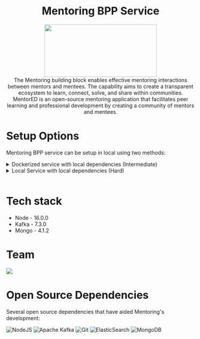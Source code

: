 <div align="center">

# Mentoring BPP Service

<a href="https://shikshalokam.org/elevate/">
<img
    src="https://shikshalokam.org/wp-content/uploads/2021/06/elevate-logo.png"
    height="140"
    width="300"
  />
</a>

</br>
The Mentoring building block enables effective mentoring interactions between mentors and mentees. The capability aims to create a transparent ecosystem to learn, connect, solve, and share within communities. MentorED is an open-source mentoring application that facilitates peer learning and professional development by creating a community of mentors and mentees.

</div>

# Setup Options

Mentoring BPP service can be setup in local using two methods:

<details><summary>Dockerized service with local dependencies (Intermediate)</summary>

## A. Dockerized Service With Local Dependencies

**Expectation**: Run single docker containerized service with existing local (in host) or remote dependencies.

-   Clone the **Mentoring BPP service** repository.

    ```console
    git clone https://github.com/ELEVATE-Project/mentoring-bpp-service.git
    ```

### Local Dependencies Steps

1.  Update dependency (Mongo, Kafka etc) IP addresses in .env with "**host.docker.internal**".

    Eg:

    ```properties
    #MongoDb Connectivity Url
    MONGODB_URL = mongodb://host.docker.internal:27017/dsep-mentoring
    #Kafka Host Server URL
    KAFKA_URL = host.docker.external:9092
    #Mentoring service URI
    MENTORING_URI= host.docker.external:3000/mentoring
    ```

2.  Build the docker image.
    ```console
    /ELEVATE/mentoring-bpp-service$ docker build -t elevate/mentoring-bpp:1.0 .
    ```
3.  Run the docker container.

    -   For Mac & Windows with docker v18.03+:

        ```console
        $ docker run --name mentoring-bpp:1.0 elevate/mentoring-bpp:1.0
        ```

    -   For Linux:

        ```console
        $ docker run --name mentoring-bpp --add-host=host.docker.internal:host-gateway elevate/mentoring-bpp:1.0`
        ```

        Refer [this](https://stackoverflow.com/a/24326540) for more information.

### Remote Dependencies Steps

1.  Update dependency (Mongo, Kafka etc) Ip addresses in .env with respective remote server IPs.

    Eg:

    ```properties
    #Elastic Search Server URL
    ELASTIC_NODE = 10.1.2.34:9200
    #Kafka Host Server URL
    KAFKA_URL = 11.2.3.45:9092
    #Mentoring service URI
    MENTORING_URI= dev.elevate-apis.shikshalokam.org/mentoring
    ```

2.  Build the docker image.
    ```console
    /ELEVATE/mentoring-bpp-service$ docker build -t elevate/mentoring-bpp:1.0 .
    ```
3.  Run the docker container.

    ```console
    $ docker run --name elevate/mentoring-bpp:1.0 elevate/mentoring-bpp:1.0 .
    ```

</details>

<details><summary>Local Service with local dependencies (Hard)</summary>

## B. Local Service With Local Dependencies

**Expectation**: Run a single service with existing local dependencies in the host (**Non-Docker Implementation**).

### Steps

1.  Install required tools & dependencies

    Install any IDE (eg: VScode)

    Install Nodejs: https://nodejs.org/en/download/

    Install Kafka: https://kafka.apache.org/quickstart

    Install MongoDB: https://docs.mongodb.com/manual/installation/

    Install Robo-3T: ​​ https://robomongo.org/

2.  Clone the **Mentoring BPP service** repository.

    ```console
    git clone https://github.com/ELEVATE-Project/mentoring-bpp-service.git
    ```

3.  Add **.env** file to the project directory

        Create a **.env** file in **src** directory of the project and copy these environment variables into it.

    ```properties
    APPLICATION_PORT=3005
    NODE_ENV = development
    BECKN_BG_URI=https://gateway.becknprotocol.io/bg
    BECKN_REGISTRY_URI=https://registry.becknprotocol.io/subscribers
    CITY=std:080
    COUNTRY=IND
    DOMAIN=dsep:mentoring
    BPP_ID=bpp:3005
    BPP_URI=http://bpp:3005/bpp-2
    REDIS_HOST = redis://redis:6379
    ROOT_ROUTE=/bpp-2
    BPP_NAME="SL BPP #2"
    BPP_CODE="sl-bpp-2"
    BPP_SYMBOL="<i class="fas fa-user-graduate"></i>"
    SUBSCRIBER_ID=<Beckn Registry Subscriber Id>
    UNIQUE_ID='sl23rws98uf09s8u'
    PRIVATE_KEY=<Beckn Registry Private Key>
    PUBLIC_KEY=<Beckn Registry Public Key>
    AUTH_ENABLED=false
    DISABLE_PROXY_AUTH=true
    BPP_CATALOG_URI='http://bpp-catalog:3009/bpp-catalog'
    MONGODB_URL=mongodb://mongo:27017/dsep-mentoring
    MENTORING_INTERNAL_ACCESS_TOKEN=Fgn1xT7pmCK9PSxVt7yr
    MENTORING_URI='http://mentoring:3000/mentoring'
    BPP_TTL='PT10M'
    SCHEMA_CORE_VERSION='1.0.0'
    ON_CONFIRM_ACTION='on_confirm'
    ON_CONFIRM_ROUTE='/on_confirm'
    ON_SELECT_ACTION='on_select'
    ON_SELECT_ROUTE='/on_select'
    ON_STATUS_ACTION='on_status'
    ON_STATUS_ROUTE='/on_status'
    ON_CANCEL_ACTION='on_cancel'
    ON_CANCEL_ROUTE='/on_cancel'
    ON_SEARCH_ACTION='on_search'
    ON_SEARCH_ROUTE='/on_search'
    ON_INIT_ACTION='on_init'
    ON_INIT_ROUTE='/on_init'

    CATALOG_GET_FULFILLMENT_ROUTE='/get-fulfillment/:fulfillmentId'
    CATALOG_GET_SESSION_ROUTE='/get-session/:sessionId'
    CATALOG_GET_STATUS_BODY_ROUTE='/get-status-body/:sessionId/:fulfillmentId'
    MENTORING_SESSION_ENROLL_ROUTE='/v1/sessions/enroll'
    MENTORING_SESSION_UNENROLL_ROUTE='/v1/sessions/unEnroll'
    CATALOG_SEARCH_ROUTE='/search'

    BPP_SHORT_DESCRIPTION='The official dev DSEP BPP Of ShikshaLokam.'
    BPP_LONG_DESCRIPTION="ShikshaLokam's dev BPP act as the provider platform for enabling discovery of mentorship sessions on DSEP open-network."
    BPP_IMAGE='https://shikshalokam.org/wp-content/uploads/2021/06/elevate-logo.png'
    BPP_IMAGE_TYPE='md'
    BPP_IMAGE_WIDTH='400'
    BPP_IMAGE_HEIGHT='200'
    SHOULD_SIGN_CALLBACK_REQUESTS='true'
    ```

4.  Install Npm packages

    ```console
    ELEVATE/mentoring-bpp-service/src$ npm install
    ```

5.  Start Mentoring server

    ```console
    ELEVATE/mentoring-bpp-service/src$ npm start
    ```

</details>

</br>

# Tech stack

-   Node - 16.0.0
-   Kafka - 7.3.0
-   Mongo - 4.1.2

# Team

<a href="https://github.com/ELEVATE-Project/mentoring-bpp-catalog-service/graphs/contributors">
  <img src="https://contrib.rocks/image?repo=ELEVATE-Project/mentoring-bpp-service" />
</a>

# Open Source Dependencies

Several open source dependencies that have aided Mentoring's development:

![NodeJS](https://img.shields.io/badge/node.js-6DA55F?style=for-the-badge&logo=node.js&logoColor=white)
![Apache Kafka](https://img.shields.io/badge/Apache%20Kafka-000?style=for-the-badge&logo=apachekafka)
![Git](https://img.shields.io/badge/git-%23F05033.svg?style=for-the-badge&logo=git&logoColor=white)
![ElasticSearch](https://img.shields.io/badge/-ElasticSearch-005571?style=for-the-badge&logo=elasticsearch)
![MongoDB](https://img.shields.io/badge/MongoDB-%234ea94b.svg?style=for-the-badge&logo=mongodb&logoColor=white)
